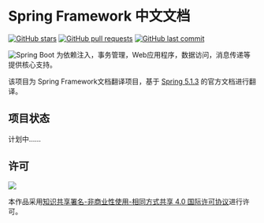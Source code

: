 # Spring  Framework 中文文档

[![GitHub stars](https://img.shields.io/github/stars/DocsHome/spring-docs.svg?style=social&label=Stars)](https://github.com/DocsHome/spring-docs) [![GitHub pull requests](https://img.shields.io/github/issues-pr/DocsHome/spring-docs.svg)](https://github.com/DocsHome/spring-docs) [![GitHub last commit](https://img.shields.io/github/last-commit/DocsHome/spring-docs.svg)](https://github.com/DocsHome/spring-docs)

![Spring Boot](https://spring.io/img/homepage/icon-spring-framework.svg)
为依赖注入，事务管理，Web应用程序，数据访问，消息传递等提供核心支持。

该项目为 Spring Framework文档翻译项目，基于 [Spring 5.1.3](https://spring.io/projects/spring-framework) 的官方文档进行翻译。


## 项目状态

计划中……

## 许可
![](https://i.creativecommons.org/l/by-nc-sa/4.0/88x31.png)

本作品采用[知识共享署名-非商业性使用-相同方式共享 4.0 国际许可协议](http://creativecommons.org/licenses/by-nc-sa/4.0/)进行许可。
